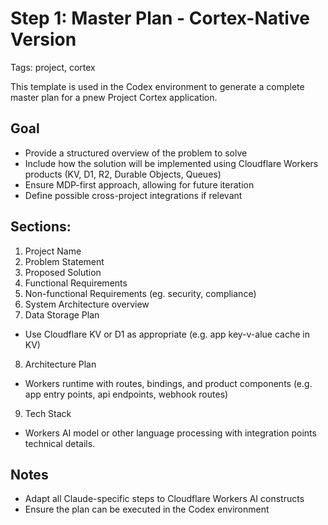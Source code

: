# Step 1: Master Plan - Cortex-Native Version

Tags: project, cortex

This template is used in the Codex environment to generate a complete master plan for a pnew Project Cortex application.

## Goal
- Provide a structured overview of the problem to solve
- Include how the solution will be implemented using Cloudflare Workers products (KV, D1, R2, Durable Objects, Queues)
- Ensure MDP-first approach, allowing for future iteration
- Define possible cross-project integrations if relevant

## Sections:
1. Project Name
2. Problem Statement
3. Proposed Solution
4. Functional Requirements
5. Non-functional Requirements (eg. security, compliance)
6. System Architecture overview
7. Data Storage Plan
  - Use Cloudflare KV or D1 as appropriate
  (e.g. app key-v-alue cache in KV)
8. Architecture Plan
  - Workers runtime with routes, bindings, and product components
  (e.g. app entry points, api endpoints, webhook routes)
9. Tech Stack  
  - Workers AI model or other language processing with integration points
technical details.

## Notes 
- Adapt all Claude-specific steps to Cloudflare Workers AI constructs
- Ensure the plan can be executed in the Codex environment
